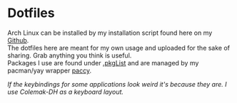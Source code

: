 # Dotfiles

Arch Linux can be installed by my installation script found here on my [Github](https://github.com/ALX99/Arch-AI).  
The dotfiles here are meant for my own usage and uploaded for the sake of sharing. Grab anything you think is useful.  
Packages I use are found under [.pkgList](https://github.com/ALX99/dotfiles/blob/master/.pkgList) and are managed by my pacman/yay wrapper [paccy](https://github.com/ALX99/dotfiles/blob/master/bin/paccy).

_If the keybindings for some applications look weird it's because they are. I use Colemak-DH as a keyboard layout._
